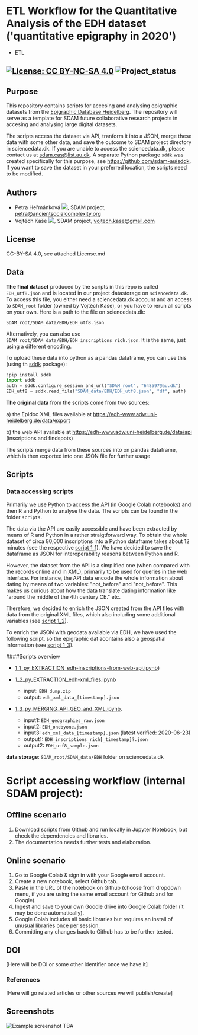 # ETL Workflow for the Quantitative Analysis of the EDH dataset ('quantitative epigraphy in 2020')
* ETL

[![License: CC BY-NC-SA 4.0](https://licensebuttons.net/l/by-nc-sa/4.0/80x15.png "Creative Commons License CC BY-NC-SA 4.0")](https://creativecommons.org/licenses/by-nc-sa/4.0/)
![Project_status](https://img.shields.io/badge/status-in__progress-brightgreen "Project status logo")
---

## Purpose
This repository contains scripts for accesing and analysing epigraphic datasets from the [Epigraphic Database Heidelberg](https://edh-www.adw.uni-heidelberg.de/data/api). The repository will serve as a template for SDAM future collaborative research projects in accesing and analysing large digital datasets.

The scripts  access the dataset via API, tranform it into a JSON, merge these data  with some other data, and save the outcome to SDAM project directory in sciencedata.dk. If you are unable to access the sciencedata.dk, please contact us at sdam.cas@list.au.dk. A separate Python package ```sddk``` was created specifically for this purpose, see https://github.com/sdam-au/sddk. If you want to save the dataset in your preferred location, the scripts need to be modified.

## Authors
* Petra Heřmánková [![](https://orcid.org/sites/default/files/images/orcid_16x16.png)](https://orcid.org/0000-0002-6349-0540), SDAM project, petra@ancientsocialcomplexity.org
* Vojtěch Kaše [![](https://orcid.org/sites/default/files/images/orcid_16x16.png)]([0000-0002-6601-1605](https://www.google.com/url?q=http://orcid.org/0000-0002-6601-1605&sa=D&ust=1588773325679000)), SDAM project, vojtech.kase@gmail.com

## License
CC-BY-SA 4.0, see attached License.md


## Data
**The final dataset** produced by the scripts in this repo is called `EDH_utf8.json` and is located in our project datastorage on `sciencedata.dk`. To access this file, you either need a sciencedata.dk account and an access to `SDAM_root` folder (owned by Vojtěch Kaše), or you have to rerun all scripts on your own. Here is a path to the file on sciencedata.dk: 

`SDAM_root/SDAM_data/EDH/EDH_utf8.json`

Alternatively, you can also use `SDAM_root/SDAM_data/EDH/EDH_inscriptions_rich.json`. It is the same, just using a different encoding.

To upload these data into python as a pandas dataframe, you can use this (using th [sddk](https://pypi.org/project/sddk/) package):

```python
!pip install sddk
import sddk
auth = sddk.configure_session_and_url("SDAM_root", "648597@au.dk")
EDH_utf8 = sddk.read_file("SDAM_data/EDH/EDH_utf8.json", "df", auth)
```

**The original data** from the scripts come from two sources:

a) the Epidoc XML files available at https://edh-www.adw.uni-heidelberg.de/data/export

b)  the web API available at https://edh-www.adw.uni-heidelberg.de/data/api (inscriptions and findspots)

The scripts merge data from these sources into on pandas dataframe, which is then exported into one JSON file for further usage

## Scripts

### Data accessing scripts
Primarily we use Python to access the API (in Google Colab notebooks) and then R and Python to analyse the data. The scripts can be found in the folder ```scripts```.

The data via the API are easily accessible and have been extracted by means of R and Python in a rather straigtforward way. To obtain the whole dataset of circa 80,000 inscriptions into a Python dataframe takes about 12 minutes (see the respective [script 1_1](https://github.com/sdam-au/edh_workflow/blob/master/scripts/1_1_py_EXTRACTION_edh-inscriptions-from-web-api.ipynb)). We have decided to save the dataframe as JSON for interoperability reasons between Python and R.

However, the dataset from the API is a simplified one (when compared with the records online and in XML), primarily to be used for queries in the web interface. For instance, the API data encode the whole information about dating by means of two variables: "not_before" and "not_before". This makes us curious about how the data translate dating information like "around the middle of the 4th century CE." etc. 

Therefore, we decided to enrich the JSON created from the API files with data from the original XML files, which also including some additional variables (see [script 1_2](https://github.com/sdam-au/edh_workflow/blob/master/scripts/1_2_py_EXTRACTION_edh-xml_files.ipynb)).

To enrich the JSON with geodata available via EDH, we have used the following script, so the epigraphic dat acontains also a geospatial information (see [script 1_3](https://github.com/sdam-au/edh_workflow/blob/master/scripts/1_3_py_MERGING_API_GEO_and_XML.ipynb)).

####Scripts overview
* [1_1_py_EXTRACTION_edh-inscriptions-from-web-api.ipynb](https://github.com/sdam-au/edh_workflow/blob/master/scripts/1_1_py_EXTRACTION_edh-inscriptions-from-web-api.ipynb))

* [1_2_py_EXTRACTION_edh-xml_files.ipynb](https://github.com/sdam-au/edh_workflow/blob/master/scripts/1_2_py_EXTRACTION_edh-xml_files.ipynb)
  * input: `EDH_dump.zip`
  * output: `edh_xml_data_[timestamp].json`

* [1_3_py_MERGING_API_GEO_and_XML.ipynb](https://github.com/sdam-au/edh_workflow/blob/master/scripts/1_3_py_MERGING_API_GEO_and_XML.ipynb).
  * input1: `EDH_geographies_raw.json`
  * input2: `EDH_onebyone.json`
  * input3: `edh_xml_data_[timestamp].json` (latest verified: 2020-06-23)
  * output1: `EDH_inscriptions_rich[_timestamp]?.json`
  * output2: `EDH_utf8_sample.json`

**data storage**: `SDAM_root/SDAM_data/EDH` folder on sciencedata.dk




# Script accessing workflow (internal SDAM project):

## Offline scenario

1. Download scripts from Github and run locally in Jupyter Notebook, but check the dependencies and libraries. 
2. The documentation needs further tests and elaboration.

## Online scenario

1. Go to Google Colab & sign in with your Google email account. 
2. Create a new notebook, select Github tab.
3. Paste in the URL of the notebook on Github (choose from dropdown menu, if you are using the same email account for Github and for Google).
4. Ingest and save to your own Goodle drive into Google Colab folder (it may be done automatically).
5. Google Colab includes all basic libraries but requires an install of unusual libraries once per session.
6. Committing any changes back to Github has to be further tested.

## DOI
[Here will be DOI or some other identifier once we have it]

### References
[Here will go related articles or other sources we will publish/create]

## Screenshots
![Example screenshot](./img/screenshot.png)
TBA





